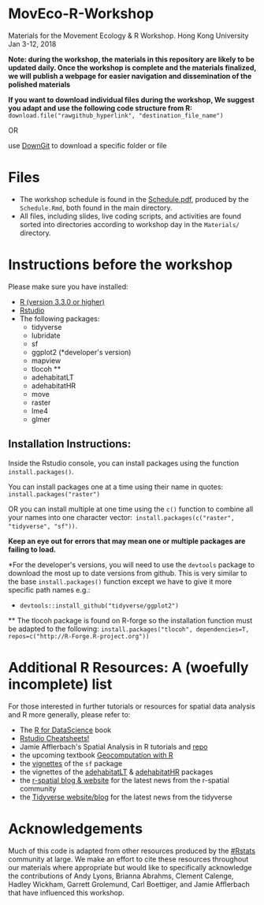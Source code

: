 # MovEco-R-Workshop
Materials for the Movement Ecology &amp; R Workshop. Hong Kong University Jan 3-12, 2018

**Note: during the workshop, the materials in this repository are likely to be updated 
daily. Once the workshop is complete and the materials finalized, we will publish 
a webpage for easier navigation and dissemination of the polished materials**

**If you want to download individual files during the workshop, We suggest you adapt and use the following code structure from R:**
`download.file("rawgithub_hyperlink", "destination_file_name")`

OR

use [DownGit](https://minhaskamal.github.io/DownGit/#/home) to download a specific folder or file

# Files
- The workshop schedule is found in the [Schedule.pdf](https://github.com/dpseidel/MovEco-R-Workshop/blob/master/Schedule.pdf), produced by the `Schedule.Rmd`, both found in the main directory. 
- All files, including slides, live coding scripts, and activities are found sorted into directories according to workshop day in the `Materials/` directory.

# Instructions before the workshop
Please make sure you have installed:

- [R (version 3.3.0 or higher)](https://www.r-project.org/)
- [Rstudio](https://www.rstudio.com/products/rstudio/download/#download) 
- The following packages:
    - tidyverse
    - lubridate
    - sf
    - ggplot2 (*developer's version)
    - mapview 
    - tlocoh **
    - adehabitatLT
    - adehabitatHR
    - move
    - raster
    - lme4
    - glmer
  
## Installation Instructions:
Inside the Rstudio console, you can install packages using the function `install.packages()`.

You can install packages one at a time using their name in quotes: `install.packages("raster")`

OR you can install multiple at one time using the `c()` function to combine all your names into one character vector:` install.packages(c("raster", "tidyverse", "sf"))`. 

**Keep an eye out for errors that may mean one or multiple packages are failing to load.**

*For the developer's versions, you will need to use the `devtools` package to download the most up to date versions from github.
This is very similar to the base `install.packages()` function except we have to give it more specific path names e.g.:
- `devtools::install_github("tidyverse/ggplot2")`

** The tlocoh package is found on R-forge so the installation function must be adapted to the following: `install.packages("tlocoh", dependencies=T, repos=c("http://R-Forge.R-project.org"))`

# Additional R Resources: A (woefully incomplete) list 
For those interested in further tutorials or resources for spatial data analysis and R more generally, please refer to:
- The [R for DataScience](http://r4ds.had.co.nz/) book
- [Rstudio Cheatsheets!](https://www.rstudio.com/resources/cheatsheets/) 
- Jamie Afflerbach's Spatial Analysis in R tutorials and [repo](https://github.com/jafflerbach/spatial-analysis-R)
- the upcoming textbook [Geocomputation with R](http://robinlovelace.net/geocompr/)
- the [vignettes](https://cran.r-project.org/web/packages/sf/) of the `sf` package
- the vignettes of the [adehabitatLT](https://cran.r-project.org/web/packages/adehabitatLT/) & [adehabitatHR](https://cran.r-project.org/web/packages/sf/) packages
- the [r-spatial blog & website](http://r-spatial.org/) for the latest news from the r-spatial community
- the [Tidyverse website/blog](https://www.tidyverse.org/articles/) for the latest news from the tidyverse

# Acknowledgements
Much of this code is adapted from other resources produced by the [#Rstats](https://twitter.com/search?q=%23rstats&src=typd) community at large. We make an effort to cite these resources throughout our materials where appropriate but would like to specifically acknowledge the contributions of Andy Lyons, Brianna Abrahms, Clement Calenge, Hadley Wickham, Garrett Grolemund, Carl Boettiger, and Jamie Afflerbach that have influenced this workshop. 

